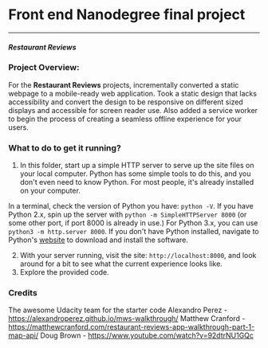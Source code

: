 # Front end Nanodegree final project
---
#### _Restaurant Reviews_

### Project Overview:

For the **Restaurant Reviews** projects, incrementally converted a static webpage to a mobile-ready web application. Took a static design that lacks accessibility and convert the design to be responsive on different sized displays and accessible for screen reader use. Also added a service worker to begin the process of creating a seamless offline experience for your users.

### What to do to get it running?

1. In this folder, start up a simple HTTP server to serve up the site files on your local computer. Python has some simple tools to do this, and you don't even need to know Python. For most people, it's already installed on your computer. 

In a terminal, check the version of Python you have: `python -V`. If you have Python 2.x, spin up the server with `python -m SimpleHTTPServer 8000` (or some other port, if port 8000 is already in use.) For Python 3.x, you can use `python3 -m http.server 8000`. If you don't have Python installed, navigate to Python's [website](https://www.python.org/) to download and install the software.

2. With your server running, visit the site: `http://localhost:8000`, and look around for a bit to see what the current experience looks like.
3. Explore the provided code.

### Credits
The awesome Udacity team for the starter code
Alexandro Perez - https://alexandroperez.github.io/mws-walkthrough/
Matthew Cranford - https://matthewcranford.com/restaurant-reviews-app-walkthrough-part-1-map-api/
Doug Brown - https://www.youtube.com/watch?v=92dtrNU1GQc




